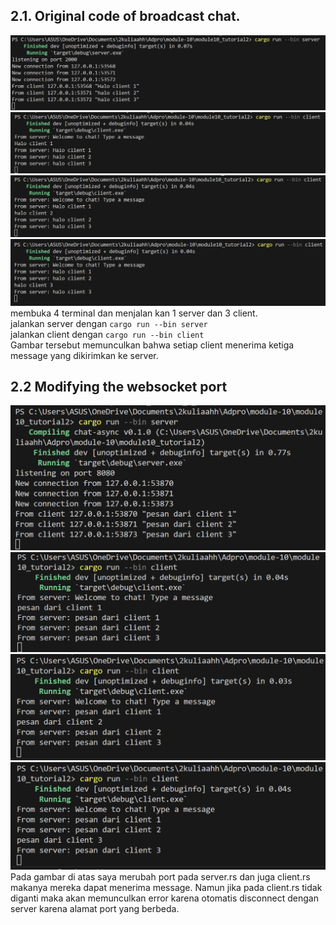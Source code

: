## 2.1. Original code of broadcast chat.
![alt text](image-2.png)
![alt text](image-3.png)
![alt text](image-4.png)
![alt text](image-5.png)
<br>
membuka 4 terminal dan menjalan kan 1 server dan 3 client. <br>
jalankan server dengan ```cargo run --bin server``` <br>
jalankan client dengan ```cargo run --bin client ``` <br>
Gambar tersebut memunculkan bahwa setiap client menerima ketiga message yang dikirimkan ke server.

## 2.2 Modifying the websocket port
![alt text](image.png)
![alt text](image-1.png)
![alt text](image-6.png)
![alt text](image-7.png)
<br>
Pada gambar di atas saya merubah port pada server.rs dan juga client.rs makanya mereka dapat menerima message. Namun jika pada client.rs tidak diganti maka akan memunculkan error karena otomatis disconnect dengan server karena alamat port yang berbeda.